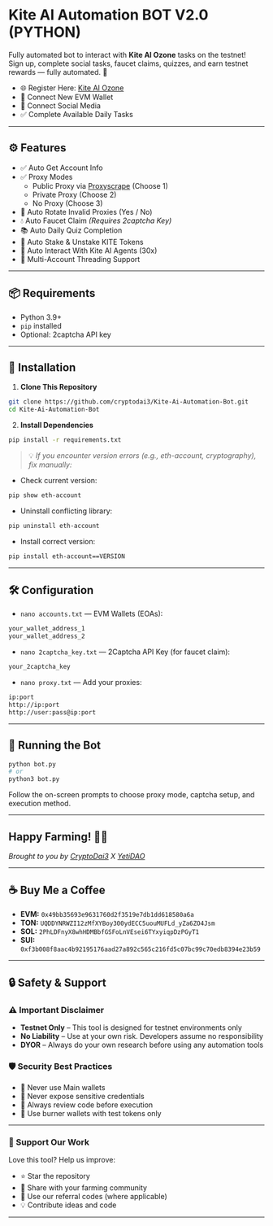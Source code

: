 # Kite AI Automation BOT V2.0 (PYTHON)

Fully automated bot to interact with **Kite AI Ozone** tasks on the testnet!  
Sign up, complete social tasks, faucet claims, quizzes, and earn testnet rewards — fully automated. 🤖

- 🌐 Register Here: [Kite AI Ozone](https://testnet.gokite.ai?referralCode=ODMG4EWE)
- 🧠 Connect New EVM Wallet
- 💬 Connect Social Media
- ✅ Complete Available Daily Tasks

---

## ⚙️ Features

- ✅ Auto Get Account Info
- ✅ Proxy Modes  
  - Public Proxy via [Proxyscrape](https://proxyscrape.com/free-proxy-list) (Choose 1)  
  - Private Proxy (Choose 2)  
  - No Proxy (Choose 3)  
- 🔄 Auto Rotate Invalid Proxies (Yes / No)
- 💧 Auto Faucet Claim *(Requires 2captcha Key)*
- 📚 Auto Daily Quiz Completion
- 💸 Auto Stake & Unstake KITE Tokens
- 🤖 Auto Interact With Kite AI Agents (30x)
- 👥 Multi-Account Threading Support

---

## 📦 Requirements

- Python 3.9+  
- `pip` installed  
- Optional: 2captcha API key

---

## 🔧 Installation

1. **Clone This Repository**
```bash
git clone https://github.com/cryptodai3/Kite-Ai-Automation-Bot.git
cd Kite-Ai-Automation-Bot
````

2. **Install Dependencies**

```bash
pip install -r requirements.txt
```

> 💡 *If you encounter version errors (e.g., eth-account, cryptography), fix manually:*

* Check current version:

```bash
pip show eth-account
```

* Uninstall conflicting library:

```bash
pip uninstall eth-account
```

* Install correct version:

```bash
pip install eth-account==VERSION
```

---

## 🛠️ Configuration

* `nano accounts.txt` — EVM Wallets (EOAs):

```txt
your_wallet_address_1
your_wallet_address_2
```

* `nano 2captcha_key.txt` — 2Captcha API Key (for faucet claim):

```txt
your_2captcha_key
```

* `nano proxy.txt` — Add your proxies:

```txt
ip:port
http://ip:port
http://user:pass@ip:port
```

---

## 🚀 Running the Bot

```bash
python bot.py
# or
python3 bot.py
```

Follow the on-screen prompts to choose proxy mode, captcha setup, and execution method.

---
## Happy Farming! 🚀🌾

*Brought to you by [CryptoDai3](https://t.me/cryptodai3) X [YetiDAO](https://t.me/YetiDAO)*

---

## ☕ Buy Me a Coffee

* **EVM:** `0x49bb35693e9631760d2f3519e7db1dd618580a6a`
* **TON:** `UQDDYNRWZI12zMfXYBoy300ydECC5uouMUFLd_yZa6ZO4Jsm`
* **SOL:** `2PhLDFnyX8whHDMBbfGSFoLnVEsei6TYxyiqpDzPGyT1`
* **SUI:** `0xf3b008f8aac4b92195176aad27a892c565c216fd5c07bc99c70edb8394e23b59`

---

## 🔒 Safety & Support

### ⚠️ Important Disclaimer

* **Testnet Only** – This tool is designed for testnet environments only
* **No Liability** – Use at your own risk. Developers assume no responsibility
* **DYOR** – Always do your own research before using any automation tools

### 🛡️ Security Best Practices

* 🔐 Never use Main wallets
* 🚫 Never expose sensitive credentials
* 📜 Always review code before execution
* 💸 Use burner wallets with test tokens only

---

### 🙌 Support Our Work

Love this tool? Help us improve:

* ⭐ Star the repository
* 🔗 Share with your farming community
* 💎 Use our referral codes (where applicable)
* 💡 Contribute ideas and code

---
